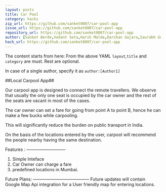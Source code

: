 ```yaml
---
layout: posts
title: Car Pool
category: hacks
zip_url: https://github.com/sanket0007/car-pool-app
issue_url: https://github.com/sanket0007/car-pool-app
repository_url: https://github.com/sanket0007/car-pool-app
author: [Sanket Berde,Vedant Seta,Harsh Malde,Darshan Gajara,Saurabh Gupta] 
hack_url: https://github.com/sanket0007/car-pool-app
---
```


The content starts from here:
From the above YAML `layout`,`title` and `category` are must. Rest are optional.

In case of a single author, specify it as `author:[Author1]`

##Local Carpool App##

Our carpool app is designed to connect the remote travellers.
We observe that usually the only one seat is occupied by the car owner and the rest of the seats are vacant in most of the cases.

The car owner can set a fare for going from point A to point B, hence he can make a few bucks while carpooling.

This will significantly reduce the burden on public transport in India.

On the basis of the locations entered by the user, carpool will recommend the people nearby having the same destination.

Features :
—————————

1. Simple Inteface
2. Car Owner can charge a fare
3. predefined locations in Mumbai.


Future Plans:
—————————————
Future updates will contain Google Map Api integration for a User friendly map for entering locations.


